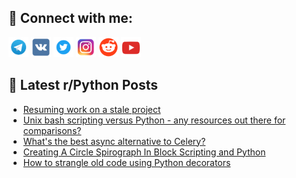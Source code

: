 ## 🔎 Connect with me:
[<img src="https://github.com/bullbesh/bullbesh/blob/main/images/Telegram.png" width="32" height="32" />](https://t.me/bullbesh)
[<img src="https://github.com/bullbesh/bullbesh/blob/main/images/VK.png" width="32" height="32" />](https://vk.com/bullbesh)
[<img src="https://github.com/bullbesh/bullbesh/blob/main/images/Twitter.png" width="32" height="32" />](https://twitter.com/bullbesh1)
[<img src="https://github.com/bullbesh/bullbesh/blob/main/images/Instagram.png" width="32" height="32" />](https://www.instagram.com/bullbesh)
[<img src="https://github.com/bullbesh/bullbesh/blob/main/images/Reddit.png" width="32" height="32" />](https://www.reddit.com/user/bullbesh)
[<img src="https://github.com/bullbesh/bullbesh/blob/main/images/YouTube.png" width="32" height="32" />](https://www.youtube.com/channel/UCtfjRs6uzgq5mfm8S06WTcg)

## 📕 Latest r/Python Posts
<!-- BLOG-POST-LIST:START -->
- [Resuming work on a stale project](https://www.reddit.com/r/Python/comments/11b12pc/resuming_work_on_a_stale_project/)
- [Unix bash scripting versus Python - any resources out there for comparisons?](https://www.reddit.com/r/Python/comments/11az60u/unix_bash_scripting_versus_python_any_resources/)
- [What&#39;s the best async alternative to Celery?](https://www.reddit.com/r/Python/comments/11az1wc/whats_the_best_async_alternative_to_celery/)
- [Creating A Circle Spirograph In Block Scripting and Python](https://www.reddit.com/r/Python/comments/11ayou5/creating_a_circle_spirograph_in_block_scripting/)
- [How to strangle old code using Python decorators](https://www.reddit.com/r/Python/comments/11awbc8/how_to_strangle_old_code_using_python_decorators/)
<!-- BLOG-POST-LIST:END -->
